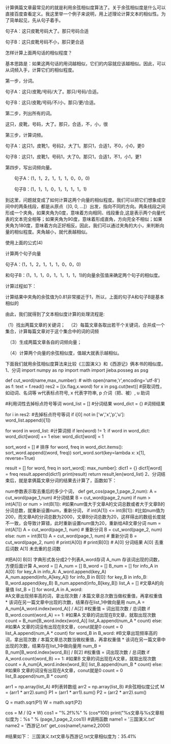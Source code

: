 计算俩篇文章最常见的的就是利用余弦相似度算法了。关于余弦相似度是什么可以直接百度查看定义。我这里举一个例子来说明，用上述理论计算文本的相似性。为了简单起见，先从句子着手。

句子A：这只皮靴号码大了。那只号码合适

句子B：这只皮靴号码不小，那只更合适

怎样计算上面两句话的相似程度？

基本思路是：如果这两句话的用词越相似，它们的内容就应该越相似。因此，可以从词频入手，计算它们的相似程度。

第一步，分词。

句子A：这只/皮靴/号码/大了。那只/号码/合适。

句子B：这只/皮靴/号码/不/小，那只/更/合适。

第二步，列出所有的词。

这只，皮靴，号码，大了。那只，合适，不，小，很

第三步，计算词频。

句子A：这只1，皮靴1，号码2，大了1。那只1，合适1，不0，小0，更0

句子B：这只1，皮靴1，号码1，大了0。那只1，合适1，不1，小1，更1

第四步，写出词频向量。

　　句子A：(1，1，2，1，1，1，0，0，0)

　　句子B：(1，1，1，0，1，1，1，1，1)

到这里，问题就变成了如何计算这两个向量的相似程度。我们可以把它们想象成空间中的两条线段，都是从原点（[0, 0, ...]）出发，指向不同的方向。两条线段之间形成一个夹角，如果夹角为0度，意味着方向相同、线段重合,这是表示两个向量代表的文本完全相等；如果夹角为90度，意味着形成直角，方向完全不相似；如果夹角为180度，意味着方向正好相反。因此，我们可以通过夹角的大小，来判断向量的相似程度。夹角越小，就代表越相似。

使用上面的公式(4)



计算两个句子向量

句子A：(1，1，2，1，1，1，0，0，0)

和句子B：(1，1，1，0，1，1，1，1，1)的向量余弦值来确定两个句子的相似度。

计算过程如下：



计算结果中夹角的余弦值为0.81非常接近于1，所以，上面的句子A和句子B是基本相似的

由此，我们就得到了文本相似度计算的处理流程是:

（1）找出两篇文章的关键词；
　（2）每篇文章各取出若干个关键词，合并成一个集合，计算每篇文章对于这个集合中的词的词频

　（3）生成两篇文章各自的词频向量；

　（4）计算两个向量的余弦相似度，值越大就表示越相似。

下面我们就用余弦相似度算法来比较《三国演义》和《西游记》俩本书的相似度。 1、分词 import numpy as np import math import jieba.posseg as psg

def cut_word(name,max_number): # with open(name,'r',encoding='utf-8') as f: text = f.read() res2 = [(x.flag,x.word) for x in psg.cut(text)] #获取词性，如动词、名词等 w代表标点符号, x 代表字符串, p 介词（把、被）, u 助词

#利用词性去掉标点符号等词
word_list = []  #分词结果
word_dict = {} #词频结果

for i in res2: #去掉标点符号等词
    if i[0] not in ['w','x','p','u']:
        word_list.append(i[1])

for word in word_list:  #计算词频
    if len(word) != 1:
        if word in word_dict:
            word_dict[word] += 1
        else:
            word_dict[word] = 1

sort_word = []  # 排序
for word, freq in word_dict.items():
    sort_word.append((word, freq))
sort_word.sort(key=lambda x: x[1], reverse=True)

result = []
for word, freq in sort_word[: max_number]:
    dict1 = {}
    dict1[word] = freq
    result.append(dict1)
print(result)
return result,len(word_list)
2、分词结束后，就是拿俩篇文章分词的结果去计算了，函数如下：

num参数表示取去重后的多少个词，
def get_cos(page_1,page_2,num): A = cut_word(page_1,num) #分词结果 B = cut_word(page_2,num) if num > int(A[1]) or num > int(B[1]): #如果num值大于文章A的文词总数或者大于文章B的分词总数，就重新设置num，重新分词， if int(A[1]) <= int(B[1]):
#比如num值为200，而文章A的分词总数为2000，文章B分词总数为20，这样得出的数组长度就不一致，会导致计算错，此时重新设置num值为20，重新给AB文章分词 num = int(A[1]) A = cut_word(page_1, num) # 重新分词 B = cut_word(page_2, num) else: num = int(B[1]) A = cut_word(page_1, num) # 重新分词 B = cut_word(page_2, num) # print(A[0]) # print(B[0]) # A[0] 分词结果 A[0] 去重后词数 A[1] 未去重的总词数

#把A[0] B[0] 字典形式各分成2个列表A_word存词  A_num 存该词出现的词数，方便后面计算
A_word = []
A_num = []
B_word = []
B_num = []
for info_A in A[0]:
    for key_A in info_A:
        A_word.append(key_A)
        A_num.append(info_A[key_A])
for info_B in B[0]:
    for key_B in info_B:
        B_word.append(key_B)
        B_num.append(info_B[key_B])
list_A = []  #文章A的向量值
list_B = []
for word_A in A_word:  
#A文章出现频率高的词，拿出现次数 / 本篇文章总次数当做权重值，再拿权重值 * 该词在另一篇文章中出现的次数，结果存在list_1中做向量用 num_A = A_num[A_word.index(word_A)] / A[2] #权重值 = 词出现次数 / 总词数 if B_word.count(word_A) == 1: #如果A 文章的词出现在B文章，就取出现次数 count = B_num[B_word.index(word_A)] list_A.append(num_A * count) else: #如果A 文章的词没有出现在B文章，conut就是0 count = 0 list_A.append(num_A * count) for word_B in B_word:
#B文章出现频率高的词，拿出现次数 / 本篇文章总次数当做权重值，再拿权重值 * 该词在另一篇文章中出现的次数，结果存在list_1中做向量用 num_B = B_num[B_word.index(word_B)] / B[2] #权重值 = 词出现次数 / 总词数 if A_word.count(word_B) == 1: #如果B 文章的词出现在A文章，就取出现次数 count = A_num[A_word.index(word_B)] list_B.append(num_B * count) else: #如果B 文章的词没有出现在A文章，conut就是0 count = 0 list_B.append(num_B * count)

arr1 = np.array(list_A) #列表转数组
arr2 = np.array(list_B)
#余弦相似度公式
M = (arr1 * arr2).sum()
P1 = (arr1 * arr1).sum()
P2 = (arr2 * arr2).sum()

Q = math.sqrt(P1)
W = math.sqrt(P2)

cos = M / (Q * W)
cos1 = "%.2f%%" % (cos*100)
print("%s文章与%s文章相似度为：%s " % (page_1,page_2,cos1))
#调用函数 name1 = '三国演义.txt' name2 = '西游记.txt' get_cos(name1,name2,2000)

#结果如下： 三国演义.txt文章与西游记.txt文章相似度为：35.41%
